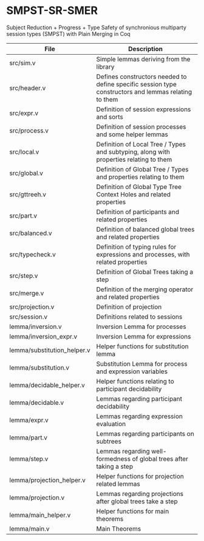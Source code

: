 # SMPST-SR-SMER
Subject Reduction + Progress + Type Safety of synchronious multiparty session types (SMPST) with Plain Merging in Coq


| File    | Description |
| -------- | ------- |
| src/sim.v | Simple lemmas deriving from the library |
| src/header.v | Defines constructors needed to define specific session type constructors and lemmas relating to them |
| src/expr.v | Definition of session expressions and sorts | 
| src/process.v | Definition of session processes and some helper lemmas |
| src/local.v | Definition of Local Tree / Types and subtyping, along with properties relating to them | 
| src/global.v | Definition of Global Tree / Types and properties relating to them |
| src/gttreeh.v | Definition of Global Type Tree Context Holes and related properties | 
| src/part.v | Definition of participants and related properties |
| src/balanced.v | Definition of balanced global trees and related properties | 
| src/typecheck.v | Definition of typing rules for expressions and processes, with related properties |
| src/step.v | Definition of Global Trees taking a step |
| src/merge.v | Definition of the merging operator and related properties |
| src/projection.v | Definition of projection |
| src/session.v | Definitions related to sessions |
| lemma/inversion.v | Inversion Lemma for processes |
| lemma/inversion_expr.v | Inversion Lemma for expressions |
| lemma/substitution_helper.v | Helper functions for substitution lemma |
| lemma/substitution.v | Substitution Lemma for process and expression variables |
| lemma/decidable_helper.v | Helper functions relating to participant decidability |
| lemma/decidable.v | Lemmas regarding participant decidability |
| lemma/expr.v | Lemmas regarding expression evaluation |
| lemma/part.v | Lemmas regarding participants on subtrees |
| lemma/step.v | Lemmas regarding well-formedness of global trees after taking a step |
| lemma/projection_helper.v | Helper functions for projection related lemmas |
| lemma/projection.v | Lemmas regarding projections after global trees take a step | 
| lemma/main_helper.v | Helper functions for main theorems |
| lemma/main.v | Main Theorems |
